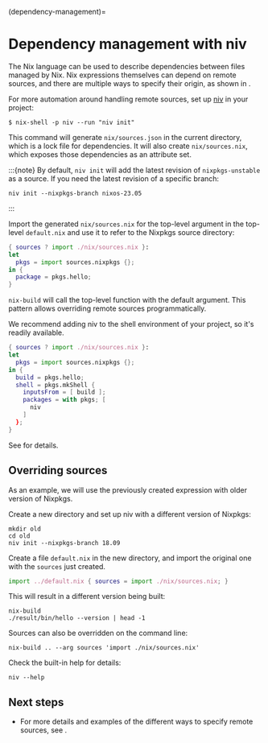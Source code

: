 (dependency-management)=

# Dependency management with niv

The Nix language can be used to describe dependencies between files managed by Nix.
Nix expressions themselves can depend on remote sources, and there are multiple ways to specify their origin, as shown in [](pinning-nixpkgs).

For more automation around handling remote sources, set up [niv](https://github.com/nmattia/niv/) in your project:

```shell-session
$ nix-shell -p niv --run "niv init"
```

This command will generate `nix/sources.json` in the current directory, which is a lock file for dependencies.
It will also create `nix/sources.nix`, which exposes those dependencies as an attribute set.

:::{note}
By default, `niv init` will add the latest revision of `nixpkgs-unstable` as a source.
If you need the latest revision of a specific branch:

```shell-session
niv init --nixpkgs-branch nixos-23.05
```
:::

Import the generated `nix/sources.nix` for the top-level argument in the top-level `default.nix` and use it to refer to the Nixpkgs source directory:

```nix
{ sources ? import ./nix/sources.nix }:
let
  pkgs = import sources.nixpkgs {};
in {
  package = pkgs.hello;
}
```

`nix-build` will call the top-level function with the default argument. This pattern allows overriding remote sources programmatically.

We recommend adding niv to the shell environment of your project, so it's readily available.

```nix
{ sources ? import ./nix/sources.nix }:
let
  pkgs = import sources.nixpkgs {};
in {
  build = pkgs.hello;
  shell = pkgs.mkShell {
    inputsFrom = [ build ];
    packages = with pkgs; [
      niv
    ]
  };
}
```

See [](sharing-shell-dependencies) for details.

## Overriding sources

As an example, we will use the previously created expression with older version of Nixpkgs.

Create a new directory and set up niv with a different version of Nixpkgs:

```shell-session
mkdir old
cd old
niv init --nixpkgs-branch 18.09
```

Create a file `default.nix` in the new directory, and import the original one with the `sources` just created.

```nix
import ../default.nix { sources = import ./nix/sources.nix; }
```

This will result in a different version being built:

```shell-sessiono
nix-build
./result/bin/hello --version | head -1
```

Sources can also be overridden on the command line:

```shell-session
nix-build .. --arg sources 'import ./nix/sources.nix'
```


Check the built-in help for details:

```shell-session
niv --help
```

## Next steps

- For more details and examples of the different ways to specify remote sources, see [](pinning-nixpkgs).

